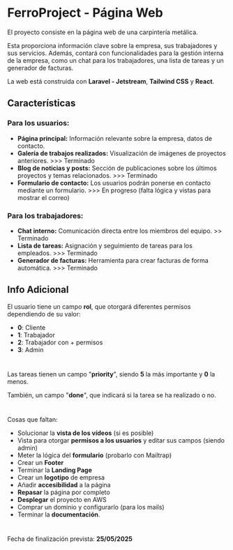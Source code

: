 # FerroProject - Página Web

El proyecto consiste en la página web de una carpintería metálica.

Esta proporciona información clave sobre la empresa, sus trabajadores y sus servicios. Además, contará con funcionalidades para la gestión interna de la empresa, como un chat para los trabajadores, una lista de tareas y un generador de facturas.

La web está construida con **Laravel - Jetstream**, **Tailwind CSS** y **React**.

## Características

### Para los usuarios:
- **Página principal:** Información relevante sobre la empresa, datos de contacto.
- **Galería de trabajos realizados:** Visualización de imágenes de proyectos anteriores. >>> Terminado
- **Blog de noticias y posts:** Sección de publicaciones sobre los últimos proyectos y temas relacionados. >>> Terminado
- **Formulario de contacto:** Los usuarios podrán ponerse en contacto mediante un formulario. >>> En progreso (falta lógica y vistas para mostrar el correo)

### Para los trabajadores:
- **Chat interno:** Comunicación directa entre los miembros del equipo. >> Terminado
- **Lista de tareas:** Asignación y seguimiento de tareas para los empleados. >>> Terminado
- **Generador de facturas:** Herramienta para crear facturas de forma automática. >>> Terminado

## Info Adicional

El usuario tiene un campo **rol**, que otorgará diferentes permisos dependiendo de su valor:

- **0**: Cliente 
- **1**: Trabajador
- **2**: Trabajador con + permisos
- **3**: Admin

#
Las tareas tienen un campo "**priority**", siendo **5** la más importante y **0** la menos. 

También, un campo "**done**", que indicará si la tarea se ha realizado o no.

#

Cosas que faltan:
- Solucionar la **vista de los vídeos** (si es posible)
- Vista para otorgar **permisos a los usuarios** y editar sus campos (siendo admin)
- Meter la lógica del **formulario** (probarlo con Mailtrap)
- Crear un **Footer**
- Terminar la **Landing Page**
- Crear un **logotipo** de empresa
- Añadir **accesibilidad** a la página
- **Repasar** la página por completo
- **Desplegar** el proyecto en AWS
- Comprar un dominio y configurarlo (para los mails)
- Terminar la **documentación**.

#

Fecha de finalización prevista: **25/05/2025**